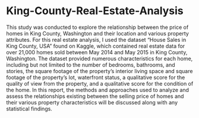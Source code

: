 # King-County-Real-Estate-Analysis

This study was conducted to explore the relationship between the price of homes in
King County, Washington and their location and various property attributes. For this real estate
analysis, I used the dataset “House Sales in King County, USA” found on Kaggle, which
contained real estate data for over 21,000 homes sold between May 2014 and May 2015 in
King County, Washington. The dataset provided numerous characteristics for each home,
including but not limited to the number of bedrooms, bathrooms, and stories, the square footage
of the property’s interior living space and square footage of the property’s lot, waterfront status,
a qualitative score for the quality of view from the property, and a qualitative score for the
condition of the home. In this report, the methods and approaches used to
analyze and assess the relationships existing between the selling price of homes and their
various property characteristics will be discussed along with any statistical findings. 
